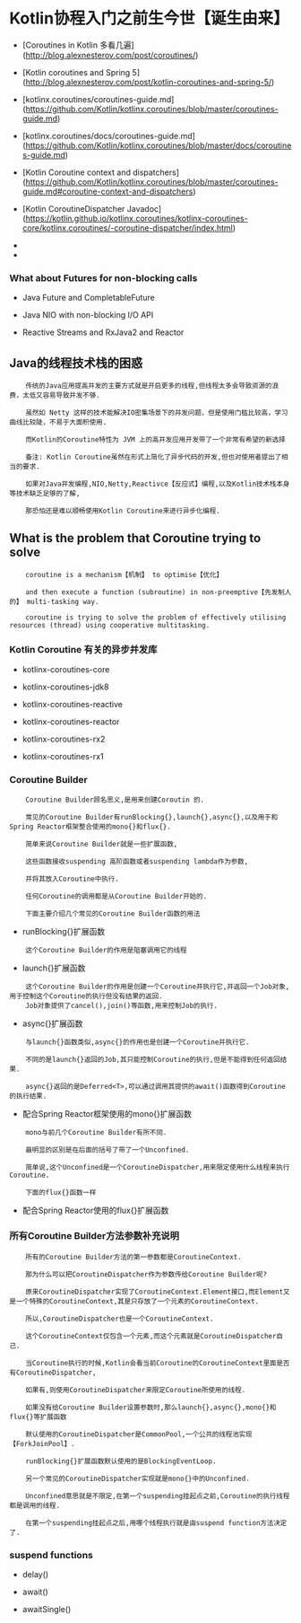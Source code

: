 #                                   Kotlin协程入门之前生今世【诞生由来】

*   [Coroutines in Kotlin 多看几遍] (http://blog.alexnesterov.com/post/coroutines/)

*   [Kotlin coroutines and Spring 5] (http://blog.alexnesterov.com/post/kotlin-coroutines-and-spring-5/)

*   [kotlinx.coroutines/coroutines-guide.md] (https://github.com/Kotlin/kotlinx.coroutines/blob/master/coroutines-guide.md)

*   [kotlinx.coroutines/docs/coroutines-guide.md] (https://github.com/Kotlin/kotlinx.coroutines/blob/master/docs/coroutines-guide.md)

*   [Kotlin Coroutine context and dispatchers] (https://github.com/Kotlin/kotlinx.coroutines/blob/master/coroutines-guide.md#coroutine-context-and-dispatchers)

*   [Kotlin CoroutineDispatcher Javadoc] (https://kotlin.github.io/kotlinx.coroutines/kotlinx-coroutines-core/kotlinx.coroutines/-coroutine-dispatcher/index.html)

*

*

### What about Futures for non-blocking calls

* Java Future and CompletableFuture

* Java NIO with non-blocking I/O API

* Reactive Streams and RxJava2 and Reactor

##  Java的线程技术栈的困惑

```
    传统的Java应用提高并发的主要方式就是开启更多的线程,但线程太多会导致资源的浪费，太低又容易导致并发不够.

    虽然如 Netty 这样的技术能解决IO密集场景下的并发问题，但是使用门槛比较高，学习曲线比较陡，不易于大面积使用.

    而Kotlin的Coroutine特性为 JVM 上的高并发应用开发带了一个非常有希望的新选择

    备注: Kotlin Coroutine虽然在形式上简化了异步代码的开发,但也对使用者提出了相当的要求.

    如果对Java并发编程,NIO,Netty,Reactivce【反应式】编程,以及Kotlin技术栈本身等技术缺乏足够的了解,

    那恐怕还是难以顺畅使用Kotlin Coroutine来进行异步化编程.
```

##  What is the problem that Coroutine trying to solve

```
    coroutine is a mechanism【机制】 to optimise【优化】

    and then execute a function (subroutine) in non-preemptive【先发制人的】 multi-tasking way.

    coroutine is trying to solve the problem of effectively utilising resources (thread) using cooperative multitasking.
```

### Kotlin Coroutine 有关的异步并发库

*   kotlinx-coroutines-core

*   kotlinx-coroutines-jdk8

*   kotlinx-coroutines-reactive

*   kotlinx-coroutines-reactor

*   kotlinx-coroutines-rx2

*   kotlinx-coroutines-rx1

### Coroutine Builder

```
    Coroutine Builder顾名思义,是用来创建Coroutin 的.

    常见的Coroutine Builder有runBlocking{},launch{},async{},以及用于和Spring Reactor框架整合使用的mono{}和flux{}.

    简单来说Coroutine Builder就是一些扩展函数,

    这些函数接收suspending 高阶函数或者suspending lambda作为参数,

    并将其放入Coroutine中执行.

    任何Coroutine的调用都是从Coroutine Builder开始的.

    下面主要介绍几个常见的Coroutine Builder函数的用法

```

*   runBlocking{}扩展函数

```
    这个Coroutine Builder的作用是阻塞调用它的线程
```

*   launch{}扩展函数

```
    这个Coroutine Builder的作用是创建一个Coroutine并执行它,并返回一个Job对象,用于控制这个Coroutine的执行但没有结果的返回.
    Job对象提供了cancel(),join()等函数,用来控制Job的执行.
```

*   async{}扩展函数

```
    与launch{}函数类似,async{}的作用也是创建一个Coroutine并执行它.

    不同的是launch{}返回的Job,其只能控制Coroutine的执行,但是不能得到任何返回结果.

    async{}返回的是Deferred<T>,可以通过调用其提供的await()函数得到Coroutine的执行结果.
```

*   配合Spring Reactor框架使用的mono{}扩展函数

```
    mono与前几个Coroutine Builder有所不同.

    最明显的区别是在后面的括号了带了一个Unconfined.

    简单说,这个Unconfined是一个CoroutineDispatcher,用来限定使用什么线程来执行Coroutine.

    下面的flux{}函数一样
```

*   配合Spring Reactor使用的flux{}扩展函数


### 所有Coroutine Builder方法参数补充说明

```
    所有的Coroutine Builder方法的第一参数都是CoroutineContext.

    那为什么可以把CoroutineDispatcher作为参数传给Coroutine Builder呢?

    原来CoroutineDispatcher实现了CoroutineContext.Element接口,而Element又是一个特殊的CoroutineContext,其是只存放了一个元素的CoroutineContext.

    所以,CoroutineDispatcher也是一个CoroutineContext.

    这个CoroutineContext仅包含一个元素,而这个元素就是CoroutineDispatcher自己.

    当Coroutine执行的时候,Kotlin会看当前Coroutine的CoroutineContext里面是否有CoroutineDispatcher,

    如果有,则使用CoroutineDispatcher来限定Coroutine所使用的线程.

    如果没有给Coroutine Builder设置参数时,那么launch{},async{},mono{}和flux{}等扩展函数

    默认使用的CoroutineDispatcher是CommonPool,一个公共的线程池实现【ForkJoinPool】.

    runBlocking{}扩展函数默认使用的是BlockingEventLoop.

    另一个常见的CoroutineDispatcher实现就是mono{}中的Unconfined.

    Unconfined意思就是不限定,在第一个suspending挂起点之前,Coroutine的执行线程都是调用的线程.

    在第一个suspending挂起点之后,用哪个线程执行就是由suspend function方法决定了.
```

### suspend functions

*   delay()

*   await()

*   awaitSingle()






